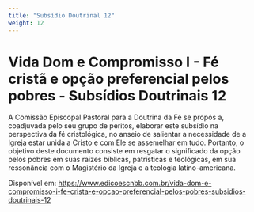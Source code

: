 ```yaml
---
title: "Subsídio Doutrinal 12"
weight: 12
---
```


# Vida Dom e Compromisso I - Fé cristã e opção preferencial pelos pobres - Subsídios Doutrinais 12

A Comissão Episcopal Pastoral para a Doutrina da Fé se propôs a, coadjuvada pelo seu grupo de peritos, elaborar este subsídio na perspectiva da fé cristológica, no anseio de salientar a necessidade de a Igreja estar unida a Cristo e com Ele se assemelhar em tudo. Portanto, o objetivo deste documento consiste em resgatar o significado da opção pelos pobres em suas raízes bíblicas, patrísticas e teológicas, em sua ressonância com o Magistério da Igreja e a teologia latino-americana.

Disponível em: https://www.edicoescnbb.com.br/vida-dom-e-compromisso-i-fe-crista-e-opcao-preferencial-pelos-pobres-subsidios-doutrinais-12
